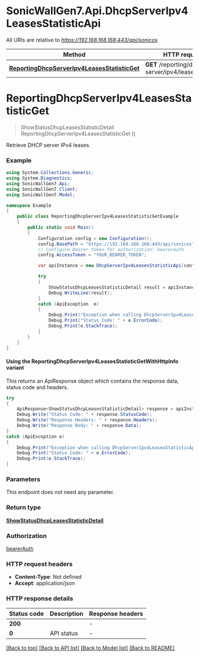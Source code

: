 # SonicWallGen7.Api.DhcpServerIpv4LeasesStatisticApi

All URIs are relative to *https://192.168.168.168:443/api/sonicos*

| Method | HTTP request | Description |
|--------|--------------|-------------|
| [**ReportingDhcpServerIpv4LeasesStatisticGet**](DhcpServerIpv4LeasesStatisticApi.md#reportingdhcpserveripv4leasesstatisticget) | **GET** /reporting/dhcp-server/ipv4/leases/statistic |  |

<a id="reportingdhcpserveripv4leasesstatisticget"></a>
# **ReportingDhcpServerIpv4LeasesStatisticGet**
> ShowStatusDhcpLeasesStatisticDetail ReportingDhcpServerIpv4LeasesStatisticGet ()



Retrieve DHCP server IPv4 leases.

### Example
```csharp
using System.Collections.Generic;
using System.Diagnostics;
using SonicWallGen7.Api;
using SonicWallGen7.Client;
using SonicWallGen7.Model;

namespace Example
{
    public class ReportingDhcpServerIpv4LeasesStatisticGetExample
    {
        public static void Main()
        {
            Configuration config = new Configuration();
            config.BasePath = "https://192.168.168.168:443/api/sonicos";
            // Configure Bearer token for authorization: bearerAuth
            config.AccessToken = "YOUR_BEARER_TOKEN";

            var apiInstance = new DhcpServerIpv4LeasesStatisticApi(config);

            try
            {
                ShowStatusDhcpLeasesStatisticDetail result = apiInstance.ReportingDhcpServerIpv4LeasesStatisticGet();
                Debug.WriteLine(result);
            }
            catch (ApiException  e)
            {
                Debug.Print("Exception when calling DhcpServerIpv4LeasesStatisticApi.ReportingDhcpServerIpv4LeasesStatisticGet: " + e.Message);
                Debug.Print("Status Code: " + e.ErrorCode);
                Debug.Print(e.StackTrace);
            }
        }
    }
}
```

#### Using the ReportingDhcpServerIpv4LeasesStatisticGetWithHttpInfo variant
This returns an ApiResponse object which contains the response data, status code and headers.

```csharp
try
{
    ApiResponse<ShowStatusDhcpLeasesStatisticDetail> response = apiInstance.ReportingDhcpServerIpv4LeasesStatisticGetWithHttpInfo();
    Debug.Write("Status Code: " + response.StatusCode);
    Debug.Write("Response Headers: " + response.Headers);
    Debug.Write("Response Body: " + response.Data);
}
catch (ApiException e)
{
    Debug.Print("Exception when calling DhcpServerIpv4LeasesStatisticApi.ReportingDhcpServerIpv4LeasesStatisticGetWithHttpInfo: " + e.Message);
    Debug.Print("Status Code: " + e.ErrorCode);
    Debug.Print(e.StackTrace);
}
```

### Parameters
This endpoint does not need any parameter.
### Return type

[**ShowStatusDhcpLeasesStatisticDetail**](ShowStatusDhcpLeasesStatisticDetail.md)

### Authorization

[bearerAuth](../README.md#bearerAuth)

### HTTP request headers

 - **Content-Type**: Not defined
 - **Accept**: application/json


### HTTP response details
| Status code | Description | Response headers |
|-------------|-------------|------------------|
| **200** |  |  -  |
| **0** | API status |  -  |

[[Back to top]](#) [[Back to API list]](../README.md#documentation-for-api-endpoints) [[Back to Model list]](../README.md#documentation-for-models) [[Back to README]](../README.md)

